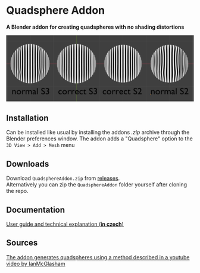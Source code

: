 # Quadsphere Addon
**A Blender addon for creating quadspheres with no shading distortions**

![](images/shading-distortion-correction.png)

## Installation

Can be installed like usual by installing the addons _.zip_ archive through the Blender preferences window.
The addon adds a "Quadsphere" option to the `3D View > Add > Mesh` menu

## Downloads

Download `QuadsphereAddon.zip` from [releases](https://github.com/xDUDSSx/quadsphere-blender-addon/releases).  
Alternatively you can zip the `QuadsphereAddon` folder yourself after cloning the repo.

## Documentation

[User guide and technical explanation (**in czech**)](documentation_czech.adoc)

## Sources

[The addon generates quadspheres using a method described in a youtube video by IanMcGlasham](https://www.youtube.com/watch?v=aRSVYFrRWeU&lc=UgytOrSygRnrgQ5oPzF4AaABAg)
